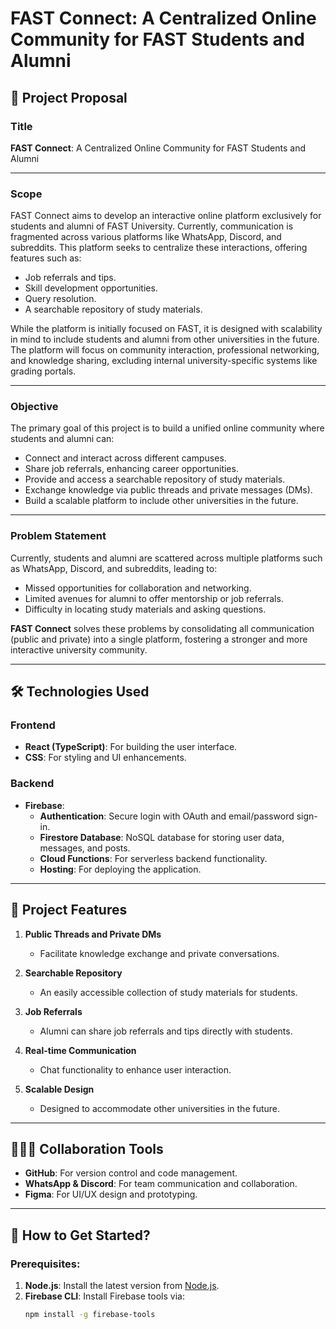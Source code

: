 # FAST Connect: A Centralized Online Community for FAST Students and Alumni

## 🚀 Project Proposal

### **Title**
**FAST Connect**: A Centralized Online Community for FAST Students and Alumni

---

### **Scope**
FAST Connect aims to develop an interactive online platform exclusively for students and alumni of FAST University. Currently, communication is fragmented across various platforms like WhatsApp, Discord, and subreddits. This platform seeks to centralize these interactions, offering features such as:

- Job referrals and tips.
- Skill development opportunities.
- Query resolution.
- A searchable repository of study materials.

While the platform is initially focused on FAST, it is designed with scalability in mind to include students and alumni from other universities in the future. The platform will focus on community interaction, professional networking, and knowledge sharing, excluding internal university-specific systems like grading portals.

---

### **Objective**
The primary goal of this project is to build a unified online community where students and alumni can:

- Connect and interact across different campuses.
- Share job referrals, enhancing career opportunities.
- Provide and access a searchable repository of study materials.
- Exchange knowledge via public threads and private messages (DMs).
- Build a scalable platform to include other universities in the future.

---

### **Problem Statement**
Currently, students and alumni are scattered across multiple platforms such as WhatsApp, Discord, and subreddits, leading to:

- Missed opportunities for collaboration and networking.
- Limited avenues for alumni to offer mentorship or job referrals.
- Difficulty in locating study materials and asking questions.

**FAST Connect** solves these problems by consolidating all communication (public and private) into a single platform, fostering a stronger and more interactive university community.

---

## 🛠️ Technologies Used

### **Frontend**
- **React (TypeScript)**: For building the user interface.
- **CSS**: For styling and UI enhancements.

### **Backend**
- **Firebase**:
  - **Authentication**: Secure login with OAuth and email/password sign-in.
  - **Firestore Database**: NoSQL database for storing user data, messages, and posts.
  - **Cloud Functions**: For serverless backend functionality.
  - **Hosting**: For deploying the application.

---

## 📂 Project Features

1. **Public Threads and Private DMs**
   - Facilitate knowledge exchange and private conversations.
   
2. **Searchable Repository**
   - An easily accessible collection of study materials for students.

3. **Job Referrals**
   - Alumni can share job referrals and tips directly with students.

4. **Real-time Communication**
   - Chat functionality to enhance user interaction.

5. **Scalable Design**
   - Designed to accommodate other universities in the future.

---

## 🧑‍🤝‍🧑 Collaboration Tools
- **GitHub**: For version control and code management.
- **WhatsApp & Discord**: For team communication and collaboration.
- **Figma**: For UI/UX design and prototyping.

---

## 🌟 How to Get Started?

### Prerequisites:
1. **Node.js**: Install the latest version from [Node.js](https://nodejs.org/).
2. **Firebase CLI**: Install Firebase tools via:
   ```bash
   npm install -g firebase-tools
